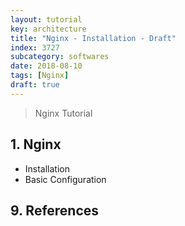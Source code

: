 ```yaml
---
layout: tutorial
key: architecture
title: "Nginx - Installation - Draft"
index: 3727
subcategory: softwares
date: 2018-08-10
tags: [Nginx]
draft: true
---
```


> Nginx Tutorial

## 1. Nginx
* Installation
* Basic Configuration


## 9. References
